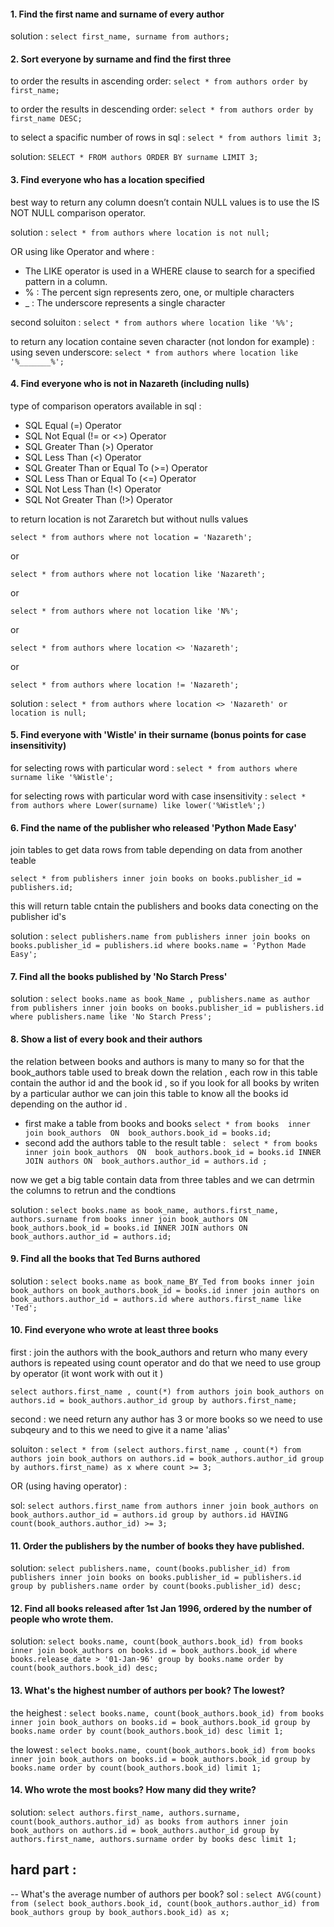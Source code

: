 #### 1. Find the first name and surname of every author

solution : `select first_name, surname from authors;`

#### 2. Sort everyone by surname and find the first three

to order the results in ascending order: 
  `select * from authors order by first_name;`

to order the results in descending order: 
  `select * from authors order by first_name DESC;`

to select a spacific number of rows in sql : 
  `select * from authors limit 3;`

solution: `SELECT * FROM authors ORDER BY surname LIMIT 3;`

#### 3. Find everyone who has a location specified

best way to return any column doesn’t contain NULL values is to use the IS NOT NULL comparison operator.

solution : `select * from authors where location is not null;`

OR 
using like Operator and where :
  * The LIKE operator is used in a WHERE clause to search for a specified pattern in a column.
  * % : The percent sign represents zero, one, or multiple characters
  * _ : The underscore represents a single character

second soluiton : `select * from authors where location like '%%';`

to return any location containe seven character (not london for example) :
  using seven underscore: `select * from authors where location like '%_______%';`

#### 4. Find everyone who is not in Nazareth (including nulls)

type of comparison operators available in sql : 
  * SQL Equal (=) Operator
  * SQL Not Equal (!= or <>) Operator
  * SQL Greater Than (>) Operator
  * SQL Less Than (<) Operator
  * SQL Greater Than or Equal To (>=) Operator
  * SQL Less Than or Equal To (<=) Operator
  * SQL Not Less Than (!<) Operator
  * SQL Not Greater Than (!>) Operator

to return location is not Zararetch but without nulls values  

`select * from authors where not location = 'Nazareth';`

or 

`select * from authors where not location like 'Nazareth';`

or 

`select * from authors where not location like 'N%';`

or 

`select * from authors where location <> 'Nazareth';`

or

`select * from authors where location != 'Nazareth';`


solution : `select * from authors where location <> 'Nazareth' or location is null;`

#### 5. Find everyone with 'Wistle' in their surname (bonus points for case insensitivity)

for selecting rows with particular word : 
`select * from authors where surname like '%Wistle';`

for selecting rows with particular word with case insensitivity :
`select * from authors where Lower(surname) like lower('%Wistle%';)`

#### 6. Find the name of the publisher who released 'Python Made Easy'

join tables to get data rows from table depending on data from another teable 

`select * from publishers inner join books on books.publisher_id = publishers.id;`

this will return table cntain the publishers and books data conecting on the publisher id's

solution : `select publishers.name from publishers inner join books on books.publisher_id = publishers.id where books.name = 'Python Made Easy';`

#### 7. Find all the books published by 'No Starch Press'
solution : 
`select books.name as book_Name , publishers.name as author from publishers inner join books on books.publisher_id = publishers.id where publishers.name like 'No Starch Press';`


#### 8. Show a list of every book and their authors
 the relation between books and authors is many to many so for that the book_authors table used to break down the relation , each row in this table contain the author id and the book id , so if you look for all books by writen by a particular author we can join this table to know all the books id depending on the author id .
 
 -  first make a table from books and books
`
select * from books 
inner join book_authors 
ON 
book_authors.book_id = books.id;
`
 - second add the authors table to the result table : 
`
select * from books 
inner join book_authors 
ON 
book_authors.book_id = books.id
INNER JOIN authors
ON 
book_authors.author_id = authors.id
;`

now we get a big table contain data from three tables and we can detrmin the columns to retrun and the condtions 

solution : 
`select books.name as book_name, authors.first_name, authors.surname from books inner join book_authors ON book_authors.book_id = books.id INNER JOIN authors ON book_authors.author_id = authors.id;`

#### 9. Find all the books that Ted Burns authored

solution : `select books.name as book_name_BY_Ted from books inner join book_authors on book_authors.book_id = books.id inner join authors on book_authors.author_id = authors.id where authors.first_name like 'Ted';`

#### 10. Find everyone who wrote at least three books

first : join the authors with the book_authors and return who many every authors is repeated using count operator and do that we need to use group by operator (it wont work with out it )

`select authors.first_name , count(*) from authors join book_authors on authors.id = book_authors.author_id group by authors.first_name;`

second : we need return any author has 3 or more books so we need to use subqeury and to this we need to give it a name 'alias' 

soluiton : 
`select * from (select authors.first_name , count(*) from authors join book_authors on authors.id = book_authors.author_id group by authors.first_name) as x where count >= 3;`

OR (using having operator) : 

sol: 
`select authors.first_name from authors inner join book_authors on book_authors.author_id = authors.id group by authors.id HAVING count(book_authors.author_id) >= 3;`


#### 11. Order the publishers by the number of books they have published.

solution: 
`select publishers.name, count(books.publisher_id) from publishers inner join books on books.publisher_id = publishers.id group by publishers.name order by count(books.publisher_id) desc;`

#### 12. Find all books released after 1st Jan 1996, ordered by the number of people who wrote them.

solution: 
`select books.name, count(book_authors.book_id) from books inner join book_authors on books.id = book_authors.book_id where books.release_date > '01-Jan-96' group by books.name order by count(book_authors.book_id) desc;`


#### 13. What's the highest number of authors per book? The lowest?

the heighest : 
`select books.name, count(book_authors.book_id) from books inner join book_authors on books.id = book_authors.book_id group by books.name order by count(book_authors.book_id) desc limit 1;`

the lowest : 
`select books.name, count(book_authors.book_id) from books inner join book_authors on books.id = book_authors.book_id group by books.name order by count(book_authors.book_id) limit 1;`


#### 14. Who wrote the most books? How many did they write?

solution: 
`select authors.first_name, authors.surname, count(book_authors.author_id) as books from authors inner join book_authors on authors.id = book_authors.author_id group by authors.first_name, authors.surname order by books desc limit 1;`

## hard part : 
-- What's the average number of authors per book?
sol : 
`select AVG(count) from (select book_authors.book_id, count(book_authors.author_id) from book_authors group by book_authors.book_id) as x;`